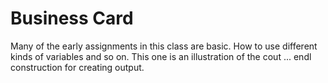 # Business Card

Many of the early assignments in this class are basic.  How to use different kinds of variables and so on.  This one is an illustration of the cout ... endl construction for creating output.
